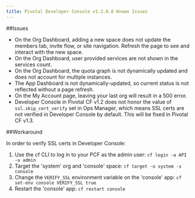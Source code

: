 ```yaml
---
title: Pivotal Developer Console v1.2.0.0 Known Issues
---
```


##Issues

* On the Org Dashboard, adding a new space does not update the members tab, invite flow, or site navigation. Refresh the page to see and interact with the new space.
* On the Org Dashboard, user provided services are not shown in the services count.
* On the Org Dashboard, the quota graph is not dynamically updated and does not account for multiple instances. 
* The App Dashboard is not dynamically-updated, so current status is not reflected without a page refresh.
* On the My Account page, leaving your last org will result in a 500 error.
* Developer Console in Pivotal CF v1.2 does not honor the value of `ssl.skip_cert_verify` set in Ops Manager, which means SSL certs are not verified in Developer Console by default. This will be fixed in Pivotal CF v1.3. 

##Workaround

In order to verify SSL certs in Developer Console:

  1. Use the cf CLI to log in to your PCF as the admin user: `cf login -a API -u admin`
  1. Target the 'system' org and 'console' space: `cf target -o system -s console`
  1. Change the `VERIFY_SSL` environment variable on the 'console' app: `cf set-env console VERIFY_SSL true`
  1. Restart the 'console' app: `cf restart console`
